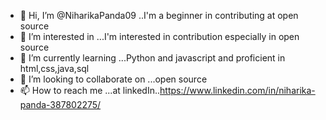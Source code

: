 - 👋 Hi, I’m @NiharikaPanda09 ..I'm a beginner in contributing at open source
 - 👀 I’m interested in ...I'm interested in contribution especially in open source
- 🌱 I’m currently learning ...Python and javascript and proficient in html,css,java,sql
- 💞️ I’m looking to collaborate on ...open source
- 📫 How to reach me ...at linkedIn..https://www.linkedin.com/in/niharika-panda-387802275/

<!---
NiharikaPanda09/NiharikaPanda09 is a ✨ special ✨ repository because its `README.md` (this file) appears on your GitHub profile.
You can click the Preview link to take a look at your changes.
--->
